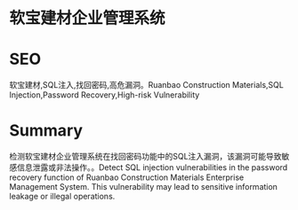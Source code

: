 # 软宝建材企业管理系统
# SEO
软宝建材,SQL注入,找回密码,高危漏洞。Ruanbao Construction Materials,SQL Injection,Password Recovery,High-risk Vulnerability
# Summary
检测软宝建材企业管理系统在找回密码功能中的SQL注入漏洞，该漏洞可能导致敏感信息泄露或非法操作。。Detect SQL injection vulnerabilities in the password recovery function of Ruanbao Construction Materials Enterprise Management System. This vulnerability may lead to sensitive information leakage or illegal operations.
